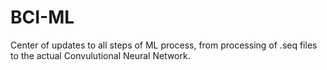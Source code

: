 # BCI-ML
Center of updates to all steps of ML process, from processing of .seq files to the actual Convulutional Neural Network.
